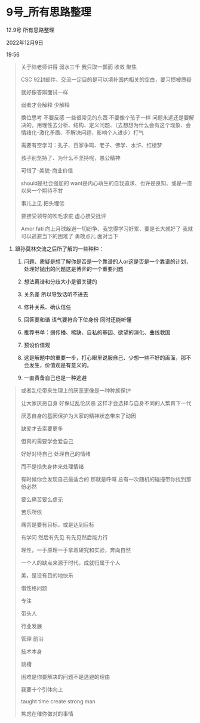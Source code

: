 # 9号_所有思路整理

12.9号 所有思路整理

2022年12月9日

19:56

 

> 关于陆老师讲得 弱水三千 我只取一瓢而 收敛 聚焦
>
> CSC 92封邮件、交流一定目的是可以填补国内相关的空白，要习惯被质疑
>
> 就好像答辩面试一样
>
> 弱者才会解释 少解释
>
> 换位思考 不要反感 一些很常见的东西 不要像个孩子一样 问题永远还是要解决的，用理性去分析、结构、定义问题、（去想想为什么会有这个现象、会情绪化-激化矛盾、不解决问题、影响个人进步）打气
>
> 需要有空学习：孔子、百家争鸣、老子、佛学、水浒、红楼梦
>
> 孩子别坚持了、为什么不坚持呢，愚公精神
>
> 可惜了-美貌-商业价值
>
> should是社会强加的 want是内心萌生的自我追求、也许是良知、或是一直以来一个期待不甘
>
> 事儿上见 把头埋低
>
> 要接受领导的吹毛求疵 虚心接受批评
>
> Amor fati 向上月球躲避一切纷争、我觉得学习好累、要是长大就好了 我就可以逃避当下的困难了 勇敢点儿 面对当下

1.  跟孙莫林交流之后所了解的一些种种：

    1.  问题、质疑是想了解你是否是一个靠谱的人or这是否是一个靠谱的计划，处理好抛出的问题这是博弈的一个重要问题

    2.  想法离谱和分歧大小是很关键的

    3.  关系差 所以导致话听不进去

    4.  修补关系、确认信任

    5.  回答要和谐 语气要符合下位身份 同时还能听懂

    6.  推荐书单：弱传播、稀缺、自私的基因、欲望的演化、曲线救国

    7.  预设价值观

    8.  这是解题中的重要一步，打心眼里说服自己、少想一些不好的画面，那不会发生，价值观是有意义的。

    9.  一直责备自己也是一种逃避

> 或者乱伦带来生理上的厌恶更像是一种种族保护
>
> 让大家厌恶自身 好保证乱伦厌恶 这样才会选择与自身不同的人繁育下一代
>
>  
>
>  
>
> 厌恶自身的基因保护为大家的精神状态带来了动因
>
> 缺爱才去索要更多
>
> 但真的需要学会爱自己
>
> 好好对待自己 处理自己的情绪
>
> 而不是损失身体来处理情绪
>
> 有时候你会发现自己最适合的 那就是呼喊 总有一次随机的碰撞带你找到那份必然
>
> 要么痛苦要么虚无
>
> 苦乐所依
>
> 痛苦是要有目标，或是达到目标
>
> 有学问 然后有先见 有先见然后能力行
>
> 理性，一手原理一手拿着研究和实验，奔向自然
>
> 一个人的缺点来源于时代，成就归属于个人
>
> 美，是没有目的地快乐
>
>  
>
> 借性格问题
>
> 专注
>
> 带头人
>
> 行业发展
>
> 管理 前沿
>
> 技术本身
>
> 跳槽
>
>  
>
>  
>
> 困难是你要解决的问题不是逃避的理由
>
> 我要十个引体向上
>
>  
>
>  
>
> taught time create strong man
>
> 焦虑在催你做对的事情
>
>  
>
>  
>
>  
>
>  
